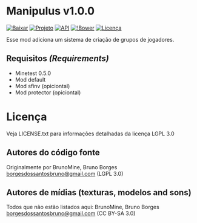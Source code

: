Manipulus v1.0.0
================

[![Baixar](https://img.shields.io/github/tag/BrunoMine/manipulus.svg?style=flat-square&label=release)](https://github.com/BrunoMine/manipulus/archive/master.zip)
[![Projeto](https://img.shields.io/badge/Git-Projeto-green.svg)](https://github.com/BrunoMine/manipulus)
[![API](https://img.shields.io/badge/API-Projeto-green.svg)](https://github.com/BrunoMine/manipulus/blob/master/API.txt)
[![!Bower](https://img.shields.io/badge/Bower-Projeto-green.svg)](https://minetest-bower.herokuapp.com/mods/manipulus)
[![Licença](https://img.shields.io/badge/Licença-LGPL_v3.0-blue.svg)](https://github.com/BrunoMine/manipulus/blob/master/LICENSE.txt)

Esse mod adiciona um sistema de criação de grupos de jogadores.

## Requisitos _(Requirements)_
* Minetest 0.5.0
* Mod default
* Mod sfinv (opiciontal)
* Mod protector (opiciontal)

# Licença
Veja LICENSE.txt para informações detalhadas da licença LGPL 3.0

Autores do código fonte
-----------------------
Originalmente por BrunoMine, Bruno Borges <borgesdossantosbruno@gmail.com> (LGPL 3.0)

Autores de mídias (texturas, modelos and sons)
----------------------------------------------
Todos que não estão listados aqui:
BrunoMine, Bruno Borges <borgesdossantosbruno@gmail.com> (CC BY-SA 3.0)
